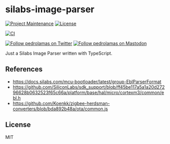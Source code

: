 # silabs-image-parser

[![Project Maintenance](https://img.shields.io/maintenance/yes/2023.svg)](https://github.com/pedrolamas/silabs-image-parser 'GitHub Repository')
[![License](https://img.shields.io/github/license/pedrolamas/silabs-image-parser.svg)](https://github.com/pedrolamas/silabs-image-parser/blob/master/LICENSE 'License')

[![CI](https://github.com/pedrolamas/silabs-image-parser/workflows/CI/badge.svg)](https://github.com/pedrolamas/silabs-image-parser/actions 'Build Status')

[![Follow pedrolamas on Twitter](https://img.shields.io/twitter/follow/pedrolamas?label=Follow%20@pedrolamas%20on%20Twitter&style=social)](https://twitter.com/pedrolamas)
[![Follow pedrolamas on Mastodon](https://img.shields.io/mastodon/follow/109365776481898704?label=Follow%20@pedrolamas%20on%20Mastodon&domain=https%3A%2F%2Fhachyderm.io&style=social)](https://hachyderm.io/@pedrolamas)

Just a Silabs Image Parser written with TypeScript.

## References

- https://docs.silabs.com/mcu-bootloader/latest/group-EblParserFormat
- https://github.com/SiliconLabs/sdk_support/blob/ff45be117a5a1a20d27296628b0632523f65c66a/platform/base/hal/micro/cortexm3/common/ebl.h
- https://github.com/Koenkk/zigbee-herdsman-converters/blob/bda892b48a/ota/common.js

## License

MIT
